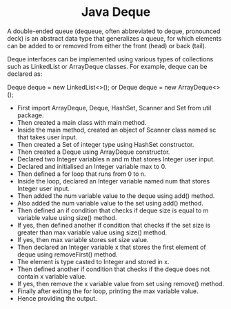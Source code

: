 <h1 align="center">Java Deque</h1>

A double-ended queue (dequeue, often abbreviated to deque, pronounced deck) is an abstract data type that generalizes a queue, for which elements can be added to or removed from either the front (head) or back (tail).

Deque interfaces can be implemented using various types of collections such as LinkedList or ArrayDeque classes. For example, deque can be declared as:

Deque deque = new LinkedList<>();
or
Deque deque = new ArrayDeque<>();

- First import ArrayDeque, Deque, HashSet, Scanner and Set from util package.
- Then created a main class with main method.
- Inside the main method, created an object of Scanner class named sc that takes user input.
- Then created a Set of integer type using HashSet constructor.
- Then created a Deque using ArrayDeque constructor.
- Declared two Integer variables n and m that stores Integer user input.
- Declared and initialised an Integer variable max to 0.
- Then defined a for loop that runs from 0 to n.
- Inside the loop, declared an Integer variable named num that stores Integer user input.
- Then added the num variable value to the deque using add() method.
- Also added the num variable value to the set using add() method.
- Then defined an if condition that checks if deque size is equal to m variable value using size() method.
- If yes, then defined another if condition that checks if the set size is greater than max variable value using size() method.
- If yes, then max variable stores set size value.
- Then declared an Integer variable x that stores the first element of deque using removeFirst() method.
- The element is type casted to Integer and stored in x.
- Then defined another if condition that checks if the deque does not contain x variable value.
- If yes, then remove the x variable value from set using remove() method.
- Finally after exiting the for loop, printing the max variable value.
- Hence providing the output.